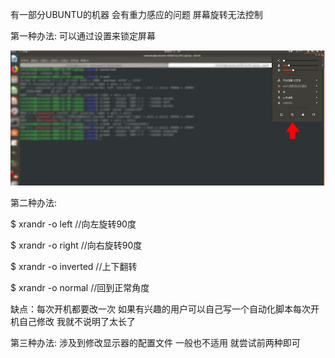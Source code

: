 有一部分UBUNTU的机器 会有重力感应的问题  屏幕旋转无法控制

第一种办法: 可以通过设置来锁定屏幕

![image](https://raw.githubusercontent.com/Helpdesk2500/Image/main/%E9%87%8D%E5%8A%9B.jpg)

第二种办法: 

$ xrandr -o left   //向左旋转90度

$ xrandr -o right //向右旋转90度

$ xrandr -o inverted //上下翻转

$ xrandr -o normal //回到正常角度

缺点：每次开机都要改一次  如果有兴趣的用户可以自己写一个自动化脚本每次开机自己修改 我就不说明了太长了

第三种办法: 涉及到修改显示器的配置文件  一般也不适用  就尝试前两种即可
